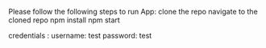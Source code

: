 Please follow the following steps to run App: 
clone the repo
navigate to the cloned repo
npm install 
npm start


credentials :
username: test
password: test
